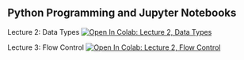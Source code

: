 ## Python Programming and Jupyter Notebooks

Lecture 2: Data Types [![Open In Colab: Lecture 2, Data Types](https://colab.research.google.com/assets/colab-badge.svg)](https://colab.research.google.com/github/jbkinney/23e_urp/blob/main/lecture_2/2_datatypes.ipynb)

Lecture 3: Flow Control [![Open In Colab: Lecture 2, Flow Control](https://colab.research.google.com/assets/colab-badge.svg)](https://colab.research.google.com/github/jbkinney/23e_urp/blob/main/lecture_2/3_flowcontrol.ipynb)
